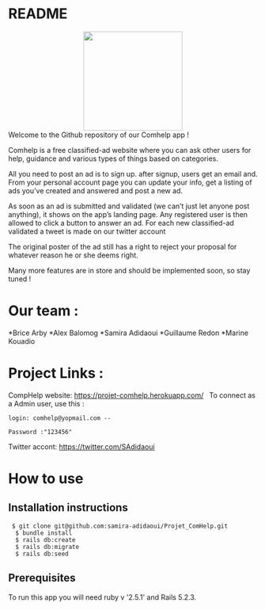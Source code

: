 # README
<div style="text-align:center"><img src="https://comhelp.s3.eu-west-3.amazonaws.com/comhelp/Logo/imageonline-co-transparentimage.jpg" width="200" height="200"></div>
Welcome to the Github repository of our Comhelp app !

Comhelp is a free classified-ad website where you can ask other users for help, guidance and various types of things based on categories.

All you need to post an ad is to sign up. after signup, users get an email and. From your personal account page you can update your info, get a listing of ads you’ve created and answered and post a new ad.

As soon as an ad is submitted and validated (we can’t just let anyone post anything), it shows on the app’s landing page. Any registered user is then allowed to click a button to answer an ad. 
For each new classified-ad validated a tweet is made on our twitter account

The original poster of the ad still has a right to reject your proposal for whatever reason he or she deems right.

Many more features are in store and should be implemented soon, so stay tuned !

# Our team :

  *Brice Arby
  *Alex Balomog
  *Samira Adidaoui
  *Guillaume Redon
  *Marine Kouadio

# Project Links :

  CompHelp website: https://projet-comhelp.herokuapp.com/ &nbsp;
  To connect as a Admin user, use this :

    login: comhelp@yopmail.com -- 
    
    Password :"123456"

 Twitter accont: https://twitter.com/SAdidaoui
 
# How to use

## Installation instructions
```
 $ git clone git@github.com:samira-adidaoui/Projet_ComHelp.git
  $ bundle install
  $ rails db:create
  $ rails db:migrate
  $ rails db:seed
```
## Prerequisites

To run this app you will need ruby v '2.5.1' and Rails 5.2.3.

